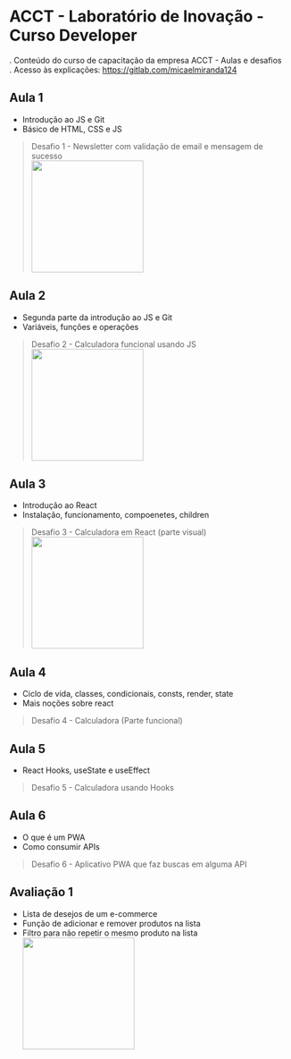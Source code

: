 # ACCT - Laboratório de Inovação - Curso Developer
. Conteúdo do curso de capacitação da empresa ACCT - Aulas e desafios
<br>
. Acesso às explicações: https://gitlab.com/micaelmiranda124 
## Aula 1
  - Introdução ao JS e Git
  - Básico de HTML, CSS e JS
  > Desafio 1
    - Newsletter com validação de email e mensagem de sucesso
    <br>
    <img width="200px" src="https://github.com/micaelmi/acct/blob/main/imgs/desafio1.png">

## Aula 2
  - Segunda parte da introdução ao JS e Git
  - Variáveis, funções e operações
  > Desafio 2
    - Calculadora funcional usando JS
    <br>
    <img width="200px" src="https://github.com/micaelmi/acct/blob/main/imgs/desafio2.png">

## Aula 3
  - Introdução ao React
  - Instalação, funcionamento, compoenetes, children
  > Desafio 3
    - Calculadora em React (parte visual)
    <br>
    <img width="200px" src="https://github.com/micaelmi/acct/blob/main/imgs/desafio3.png">
   
## Aula 4
  - Ciclo de vida, classes, condicionais, consts, render, state
  - Mais noções sobre react
  > Desafio 4
    - Calculadora (Parte funcional)

## Aula 5
  - React Hooks, useState e useEffect
  > Desafio 5
    - Calculadora usando Hooks

## Aula 6
  - O que é um PWA
  - Como consumir APIs
  > Desafio 6
    - Aplicativo PWA que faz buscas em alguma API

## Avaliação 1
  - Lista de desejos de um e-commerce
  - Função de adicionar e remover produtos na lista
  - Filtro para não repetir o mesmo produto na lista
    <br>
    <img width="200px" src="https://github.com/micaelmi/acct/blob/main/imgs/avalia%C3%A7%C3%A3o1.png">



